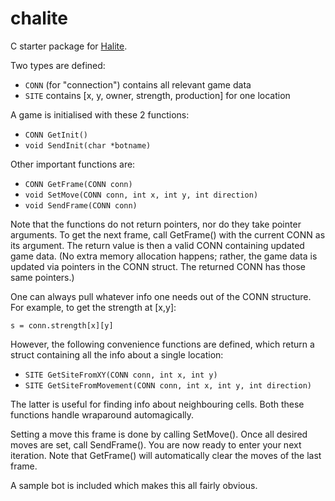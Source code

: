 # chalite

C starter package for [Halite](https://halite.io/).

Two types are defined:

* `CONN` (for "connection") contains all relevant game data
* `SITE` contains [x, y, owner, strength, production] for one location

A game is initialised with these 2 functions:

* `CONN GetInit()`
* `void SendInit(char *botname)`

Other important functions are:

* `CONN GetFrame(CONN conn)`
* `void SetMove(CONN conn, int x, int y, int direction)`
* `void SendFrame(CONN conn)`

Note that the functions do not return pointers, nor do they take pointer arguments. To get the next frame, call GetFrame() with the current CONN as its argument. The return value is then a valid CONN containing updated game data. (No extra memory allocation happens; rather, the game data is updated via pointers in the CONN struct. The returned CONN has those same pointers.)

One can always pull whatever info one needs out of the CONN structure. For example, to get the strength at [x,y]:

`s = conn.strength[x][y]`

However, the following convenience functions are defined, which return a struct containing all the info about a single location:

* `SITE GetSiteFromXY(CONN conn, int x, int y)`
* `SITE GetSiteFromMovement(CONN conn, int x, int y, int direction)`

The latter is useful for finding info about neighbouring cells. Both these functions handle wraparound automagically.

Setting a move this frame is done by calling SetMove(). Once all desired moves are set, call SendFrame(). You are now ready to enter your next iteration. Note that GetFrame() will automatically clear the moves of the last frame.

A sample bot is included which makes this all fairly obvious.
